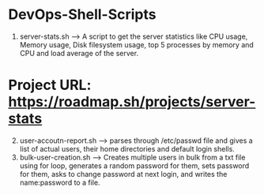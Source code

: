 # DevOps-Shell-Scripts

1. server-stats.sh --> A script to get the server statistics like CPU usage, Memory usage, Disk filesystem usage, top 5 processes by memory and CPU and load average of the server.
# Project URL: https://roadmap.sh/projects/server-stats
2. user-accoutn-report.sh --> parses through /etc/passwd file and gives a list of actual users, their home directories and default login shells.
3. bulk-user-creation.sh --> Creates multiple users in bulk from a txt file using for loop, generates a random password for them, sets password for them, asks to change password at next login, and writes the name:password to a file.
